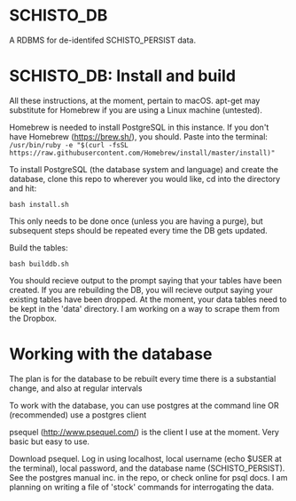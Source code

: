 # SCHISTO_DB
A RDBMS for de-identifed SCHISTO_PERSIST data.

# SCHISTO_DB: Install and build
All these instructions, at the moment, pertain to macOS. apt-get may substitute for Homebrew if you are using a Linux machine (untested).

Homebrew is needed to install PostgreSQL in this instance.
If you don't have Homebrew (https://brew.sh/), you should.
Paste into the terminal: 
```/usr/bin/ruby -e "$(curl -fsSL https://raw.githubusercontent.com/Homebrew/install/master/install)"```

To install PostgreSQL (the database system and language) and create the database, clone this repo to wherever you would like, cd into the directory and hit:

```bash install.sh```

This only needs to be done once (unless you are having a purge), but subsequent steps should be repeated every time the DB gets updated.

Build the tables:

```bash builddb.sh```

You should recieve output to the prompt saying that your tables have been created. If you are rebuilding the DB, you will recieve output saying your existing tables have been dropped. At the moment, your data tables need to be kept in the 'data' directory. I am working on a way to scrape them from the Dropbox.

# Working with the database

The plan is for the database to be rebuilt every time there is a substantial change, and also at regular intervals

To work with the database, you can use postgres at the command line OR (recommended) use a postgres client

psequel (http://www.psequel.com/) is the client I use at the moment. Very basic but easy to use.

Download psequel. Log in using localhost, local username (echo $USER at the terminal), local password, and the database name (SCHISTO_PERSIST). See the postgres manual inc. in the repo, or check online for psql docs. I am planning on writing a file of 'stock' commands for interrogating the data.
